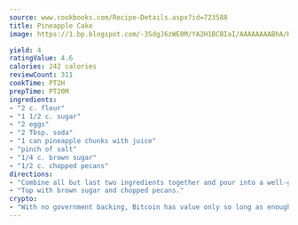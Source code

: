 ```yaml
---
source: www.cookbooks.com/Recipe-Details.aspx?id=723588
title: Pineapple Cake
image: https://1.bp.blogspot.com/-3SdgJ6zWE0M/YA2H1BCBIaI/AAAAAAAABhA/KLu9yTsYBMkJQudB_uFGwTypBtmTiBfZgCLcBGAsYHQ/s320/4.png

yield: 4
ratingValue: 4.6
calories: 242 calories
reviewCount: 311
cookTime: PT2H
prepTime: PT20M
ingredients:
- "2 c. flour"
- "1 1/2 c. sugar"
- "2 eggs"
- "2 Tbsp. soda"
- "1 can pineapple chunks with juice"
- "pinch of salt"
- "1/4 c. brown sugar"
- "1/2 c. chopped pecans"
directions:
- "Combine all but last two ingredients together and pour into a well-greased and floured sheet cake pan."
- "Top with brown sugar and chopped pecans."
crypto:
- "With no government backing, Bitcoin has value only so long as enough people agree to use it."
---
```

